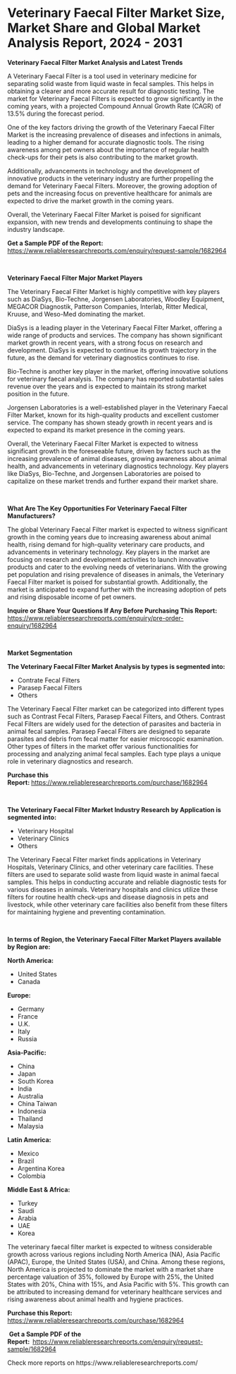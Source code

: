 <p><h1>Veterinary Faecal Filter Market Size, Market Share and Global Market Analysis Report, 2024 - 2031</h1></p><p><strong>Veterinary Faecal Filter Market Analysis and Latest Trends</strong></p>
<p><p>A Veterinary Faecal Filter is a tool used in veterinary medicine for separating solid waste from liquid waste in fecal samples. This helps in obtaining a clearer and more accurate result for diagnostic testing. The market for Veterinary Faecal Filters is expected to grow significantly in the coming years, with a projected Compound Annual Growth Rate (CAGR) of 13.5% during the forecast period.</p><p>One of the key factors driving the growth of the Veterinary Faecal Filter Market is the increasing prevalence of diseases and infections in animals, leading to a higher demand for accurate diagnostic tools. The rising awareness among pet owners about the importance of regular health check-ups for their pets is also contributing to the market growth.</p><p>Additionally, advancements in technology and the development of innovative products in the veterinary industry are further propelling the demand for Veterinary Faecal Filters. Moreover, the growing adoption of pets and the increasing focus on preventive healthcare for animals are expected to drive the market growth in the coming years.</p><p>Overall, the Veterinary Faecal Filter Market is poised for significant expansion, with new trends and developments continuing to shape the industry landscape.</p></p>
<p><strong>Get a Sample PDF of the Report:&nbsp;</strong> <a href="https://www.reliableresearchreports.com/enquiry/request-sample/1682964">https://www.reliableresearchreports.com/enquiry/request-sample/1682964</a></p>
<p>&nbsp;</p>
<p><strong>Veterinary Faecal Filter Major Market Players</strong></p>
<p><p>The Veterinary Faecal Filter Market is highly competitive with key players such as DiaSys, Bio-Techne, Jorgensen Laboratories, Woodley Equipment, MEGACOR Diagnostik, Patterson Companies, Interlab, Ritter Medical, Kruuse, and Weso-Med dominating the market.</p><p>DiaSys is a leading player in the Veterinary Faecal Filter Market, offering a wide range of products and services. The company has shown significant market growth in recent years, with a strong focus on research and development. DiaSys is expected to continue its growth trajectory in the future, as the demand for veterinary diagnostics continues to rise.</p><p>Bio-Techne is another key player in the market, offering innovative solutions for veterinary faecal analysis. The company has reported substantial sales revenue over the years and is expected to maintain its strong market position in the future.</p><p>Jorgensen Laboratories is a well-established player in the Veterinary Faecal Filter Market, known for its high-quality products and excellent customer service. The company has shown steady growth in recent years and is expected to expand its market presence in the coming years.</p><p>Overall, the Veterinary Faecal Filter Market is expected to witness significant growth in the foreseeable future, driven by factors such as the increasing prevalence of animal diseases, growing awareness about animal health, and advancements in veterinary diagnostics technology. Key players like DiaSys, Bio-Techne, and Jorgensen Laboratories are poised to capitalize on these market trends and further expand their market share.</p></p>
<p>&nbsp;</p>
<p><strong>What Are The Key Opportunities For Veterinary Faecal Filter Manufacturers?</strong></p>
<p><p>The global Veterinary Faecal Filter market is expected to witness significant growth in the coming years due to increasing awareness about animal health, rising demand for high-quality veterinary care products, and advancements in veterinary technology. Key players in the market are focusing on research and development activities to launch innovative products and cater to the evolving needs of veterinarians. With the growing pet population and rising prevalence of diseases in animals, the Veterinary Faecal Filter market is poised for substantial growth. Additionally, the market is anticipated to expand further with the increasing adoption of pets and rising disposable income of pet owners.</p></p>
<p><strong>Inquire or Share Your Questions If Any Before Purchasing This Report:</strong> <a href="https://www.reliableresearchreports.com/enquiry/pre-order-enquiry/1682964">https://www.reliableresearchreports.com/enquiry/pre-order-enquiry/1682964</a></p>
<p>&nbsp;</p>
<p><strong>Market Segmentation</strong></p>
<p><strong>The Veterinary Faecal Filter Market Analysis by types is segmented into:</strong></p>
<p><ul><li>Contrate Fecal Filters</li><li>Parasep Faecal Filters</li><li>Others</li></ul></p>
<p><p>The Veterinary Faecal Filter market can be categorized into different types such as Contrast Fecal Filters, Parasep Faecal Filters, and Others. Contrast Fecal Filters are widely used for the detection of parasites and bacteria in animal fecal samples. Parasep Faecal Filters are designed to separate parasites and debris from fecal matter for easier microscopic examination. Other types of filters in the market offer various functionalities for processing and analyzing animal fecal samples. Each type plays a unique role in veterinary diagnostics and research.</p></p>
<p><strong>Purchase this Report:&nbsp;</strong><a href="https://www.reliableresearchreports.com/purchase/1682964">https://www.reliableresearchreports.com/purchase/1682964</a></p>
<p>&nbsp;</p>
<p><strong>The Veterinary Faecal Filter Market Industry Research by Application is segmented into:</strong></p>
<p><ul><li>Veterinary Hospital</li><li>Veterinary Clinics</li><li>Others</li></ul></p>
<p><p>The Veterinary Faecal Filter market finds applications in Veterinary Hospitals, Veterinary Clinics, and other veterinary care facilities. These filters are used to separate solid waste from liquid waste in animal faecal samples. This helps in conducting accurate and reliable diagnostic tests for various diseases in animals. Veterinary hospitals and clinics utilize these filters for routine health check-ups and disease diagnosis in pets and livestock, while other veterinary care facilities also benefit from these filters for maintaining hygiene and preventing contamination.</p></p>
<p>&nbsp;</p>
<p><strong>In terms of Region, the Veterinary Faecal Filter Market Players available by Region are:</strong></p>
<p>
    <p> <strong> North America: </strong>
        <ul>
            <li>United States</li>
            <li>Canada</li>
        </ul>
        </p> 
    <p> <strong> Europe: </strong>
        <ul>
            <li>Germany</li>
            <li>France</li>
            <li>U.K.</li>
            <li>Italy</li>
            <li>Russia</li>
        </ul>
        </p> 
    <p> <strong> Asia-Pacific: </strong>
        <ul>
            <li>China</li>
            <li>Japan</li>
            <li>South Korea</li>
            <li>India</li>
            <li>Australia</li>
            <li>China Taiwan</li>
            <li>Indonesia</li>
            <li>Thailand</li>
            <li>Malaysia</li>
        </ul>
        </p> 
    <p> <strong> Latin America: </strong>
        <ul>
            <li>Mexico</li>
            <li>Brazil</li>
            <li>Argentina Korea</li>
            <li>Colombia</li>
        </ul>
        </p> 
    <p> <strong> Middle East & Africa: </strong>
        <ul>
            <li>Turkey</li>
            <li>Saudi</li>
            <li>Arabia</li>
            <li>UAE</li>
            <li>Korea</li>
        </ul>
    </p>
    </p>
<p><p>The veterinary faecal filter market is expected to witness considerable growth across various regions including North America (NA), Asia Pacific (APAC), Europe, the United States (USA), and China. Among these regions, North America is projected to dominate the market with a market share percentage valuation of 35%, followed by Europe with 25%, the United States with 20%, China with 15%, and Asia Pacific with 5%. This growth can be attributed to increasing demand for veterinary healthcare services and rising awareness about animal health and hygiene practices.</p></p>
<p><strong>Purchase this Report: </strong><a href="https://www.reliableresearchreports.com/purchase/1682964">https://www.reliableresearchreports.com/purchase/1682964</a></p>
<p>&nbsp;<strong>Get a Sample PDF of the Report:&nbsp;&nbsp;</strong><a href="https://www.reliableresearchreports.com/enquiry/request-sample/1682964">https://www.reliableresearchreports.com/enquiry/request-sample/1682964</a></p>
<p><strong></strong></p>
<p>Check more reports on https://www.reliableresearchreports.com/</p>